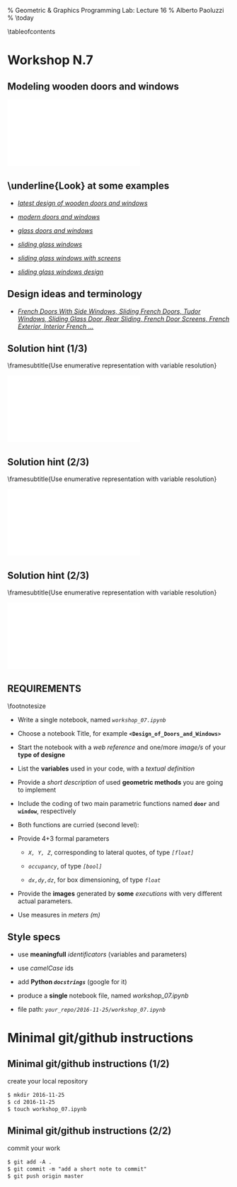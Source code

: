 % Geometric \& Graphics Programming Lab: Lecture 16
% Alberto Paoluzzi
% \today

\tableofcontents

# Workshop N.7 

## Modeling wooden doors and windows


![[*Images from Google*](https://www.google.it/search?q=wooden+doors+and+windows&client=safari&rls=en&biw=1471&bih=954&source=lnms&tbm=isch&sa=X&ved=0ahUKEwiI25ecksPQAhXJVxoKHYywBOwQ_AUIBigB#tbm=isch&q=doors+and+windows+drawings)](figure-1.pdf "drawings.pdf")  


##  \underline{Look} at some examples


*	[_latest design of wooden doors and windows_](https://www.google.it/search?q=wooden+doors+and+windows&client=safari&rls=en&biw=1471&bih=954&source=lnms&tbm=isch&sa=X&ved=0ahUKEwiI25ecksPQAhXJVxoKHYywBOwQ_AUIBigB#tbm=isch&q=latest+design+of+wooden+doors+and+windows)

*	[_modern doors and windows_](https://www.google.it/search?q=wooden+doors+and+windows&client=safari&rls=en&biw=1471&bih=954&source=lnms&tbm=isch&sa=X&ved=0ahUKEwiI25ecksPQAhXJVxoKHYywBOwQ_AUIBigB#tbm=isch&q=modern+doors+and+windows)

*	[_glass doors and windows_](https://www.google.it/search?q=wooden+doors+and+windows&client=safari&rls=en&biw=1471&bih=954&source=lnms&tbm=isch&sa=X&ved=0ahUKEwiI25ecksPQAhXJVxoKHYywBOwQ_AUIBigB#tbm=isch&q=glass+doors+and+windows)

*	[_sliding glass windows_](https://www.google.it/search?q=wooden+doors+and+windows&client=safari&rls=en&biw=1471&bih=954&source=lnms&tbm=isch&sa=X&ved=0ahUKEwiI25ecksPQAhXJVxoKHYywBOwQ_AUIBigB#tbm=isch&q=sliding+glass+windows)

*	[_sliding glass windows with screens_](https://www.google.it/search?q=wooden+doors+and+windows&client=safari&rls=en&biw=1471&bih=954&source=lnms&tbm=isch&sa=X&ved=0ahUKEwiI25ecksPQAhXJVxoKHYywBOwQ_AUIBigB#tbm=isch&q=sliding+glass+windows+with+screens)

*	[_sliding glass windows design_](https://www.google.it/search?q=wooden+doors+and+windows&client=safari&rls=en&biw=1471&bih=954&source=lnms&tbm=isch&sa=X&ved=0ahUKEwiI25ecksPQAhXJVxoKHYywBOwQ_AUIBigB#tbm=isch&q=sliding+glass+windows+design)




##  Design ideas and terminology


*	[_French Doors With Side Windows, Sliding French Doors, Tudor Windows, Sliding Glass Door, Rear Sliding, French Door Screens, French Exterior, Interior French ..._](https://it.pinterest.com/pin/123497214757584434/)



##  Solution hint (1/3)

\framesubtitle{Use enumerative representation with variable resolution}

![From chapt.13, [_Geometric Programming for Computer-Aided Design_](http://onlinelibrary.wiley.com/book/10.1002/0470013885), Wiley, 2003. (free download from `uniroma3.it` domain)
 ](figure-2.pdf)

##  Solution hint (2/3)

\framesubtitle{Use enumerative representation with variable resolution}

![From chapt.13, [_Geometric Programming for Computer-Aided Design_](http://onlinelibrary.wiley.com/book/10.1002/0470013885), Wiley, 2003. (free download from `uniroma3.it` domain)
 ](figure-3.pdf)


##  Solution hint (2/3)

\framesubtitle{Use enumerative representation with variable resolution}

![From chapt.13, [_Geometric Programming for Computer-Aided Design_](http://onlinelibrary.wiley.com/book/10.1002/0470013885), Wiley, 2003. (free download from `uniroma3.it` domain)
 ](figure-4.pdf)





## REQUIREMENTS

\footnotesize

*	Write a single notebook,  named *`workshop_07.ipynb`* 

*	Choose a notebook Title,  for example **`<Design_of_Doors_and_Windows>`** 

*	Start the notebook with a *web reference* and one/more *image/s* of your **type of designe** 

*	List the **variables** used in your code, with a *textual definition*

*	Provide a *short description* of used **geometric methods** you are going to implement

*	Include the coding of two main parametric functions named **`door`** and **`window`**, respectively

*   Both functions are curried (second level): 

*	Provide  4+3 formal parameters 

	+	_`X, Y, Z`_, corresponding to lateral quotes, of type _`[float]`_
	+	_`occupancy`_, of type _`[bool]`_ 
	
	+	_`dx,dy,dz`_, for box dimensioning, of type _`float	`_

*	Provide the **images** generated by **some**  *executions* with very different actual parameters.

* 	Use measures in *meters ($m$)*



## Style specs 


*	use **meaningfull** _identificators_ (variables and parameters)

*	use _camelCase_ ids

*	add **Python _`docstrings`_** (google for it)

*	produce a **single** notebook file, named *workshop_07.ipynb*

*	file path:  _`your_repo/2016-11-25/workshop_07.ipynb`_




# Minimal git/github instructions


## Minimal git/github instructions  (1/2)

create your local repository

```
$ mkdir 2016-11-25
$ cd 2016-11-25
$ touch workshop_07.ipynb
```


## Minimal git/github instructions  (2/2)

commit your work

```
$ git add -A .
$ git commit -m "add a short note to commit"
$ git push origin master
```

